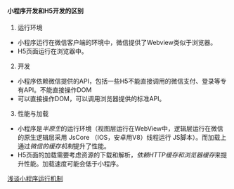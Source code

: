 #### 小程序开发和H5开发的区别
1. 运行环境
  * 小程序运行在微信客户端的环境中，微信提供了Webview类似于浏览器。 
  * H5页面运行在浏览器中。

2. 开发
  * 小程序依赖微信提供的API，包括一些H5不能直接调用的微信支付、登录等专有API。不能直接操作DOM
  * 可以直接操作DOM，可以调用浏览器提供的标准API。

3. 性能与加载
  * 小程序是*半原生*的运行环境（视图层运行在WebView中，逻辑层运行在微信的原生逻辑层采用 JsCore （IOS，安卓用V8）线程运行 JS脚本）。而加载上通过*微信的缓存机制*提升了性能。
  * H5页面的加载需要考虑资源的下载和解析，*依赖HTTP缓存和浏览器缓存*来提升性能。加载速度可能会低于小程序。

  [浅谈小程序运行机制](https://developers.weixin.qq.com/community/develop/article/doc/0008a4c4f28f30fe3eb863b2750813)